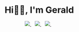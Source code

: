 <h1 align="center">Hi👋🏼, I'm Gerald</h1>
<p align='center'>
  <a href="https://twitter.com/geraldelorm">
    <img src="https://img.shields.io/badge/twitter-%231DA1F2.svg?&style=for-the-badge&logo=twitter&logoColor=white" />
  </a>&nbsp;&nbsp;
  <a href="mailto:geraldelorm14@gmail.com">
    <img src="https://img.shields.io/badge/email-%23D14836.svg?&style=for-the-badge&logo=gmail&logoColor=white" />
  </a>&nbsp;&nbsp;
  <a href="https://www.linkedin.com/in/geraldelorm/">
    <img src="https://img.shields.io/badge/linkedin-%230077B5.svg?&style=for-the-badge&logo=linkedin&logoColor=white" />
  </a>&nbsp;&nbsp;
  <!-- <a href="https://geraldelorm.tech">
    <img src="https://img.shields.io/badge/Website-46a2f1.svg?&style=for-the-badge&logo=Google-Chrome&logoColor=white" />
  </a>&nbsp;&nbsp; --> 
</p>
<!-- <p align = "center">
  <img src="https://komarev.com/ghpvc/?username=geraldelorm"> 
</p> --> 

<!-- ----------------------------------------------------------------------------------------------------- -->

<!-- - 👨🏽‍💻 Currently working as a freelance UI/UX designer and web developer. 
- 🔭 I’m currently working on personal projects as well -->
<!-- - 💬 Ask me about tech, software engineering and music
- 🤝 Open for collaborations on projects
- 🏀 Fun fact: I enjoy playing basketball and flying drones -->
 <!-- - 🌱 I’m currently learning Bloc as a state management
- 👯 I’m looking to collaborate on flutter or dart projects -->

<!-- ------------------------------------------------------------------------------------ -->

<!-- <details open> 
  <summary> 😇 <b>My Github Stats</b>: </summary>
<br>
<p align = "center">
  <img src = "https://github-readme-stats.vercel.app/api?username=geraldelorm&show_icons=true&theme=light&line_height=33">
  
  <p align="center"> <img src="https://komarev.com/ghpvc/?username=geraldelorm" alt="geraldelorm" /> </p>
</p>
<!-- <p align = "center">
  <img src = "https://github-readme-stats.vercel.app/api/top-langs/?username=geraldelorm&hide=html,visualbasicless&theme=dark&layout=compact&line_height=33">
</p> -->
<!-- </details> -->
